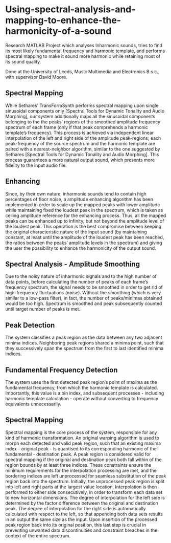 # Using-spectral-analysis-and-mapping-to-enhance-the-harmonicity-of-a-sound
Research MATLAB Project which analyses Inharmonic sounds, tries to find its most likely fundamental frequency and harmonic template, and performs spectral mapping to make it sound more harmonic while retaining most of its sound quality.

Done at the University of Leeds, Music Multimedia and Electronics B.s.c., with supervisor David Moore.

## Spectral Mapping
While Sethares’ TransFormSynth performs spectral mapping upon single sinusoidal components only [Spectral Tools for Dynamic Tonality and Audio Morphing], our system additionally maps all the sinusoidal components belonging to the the peaks’ regions of the smoothed amplitude frequency spectrum of each frame (only if that peak comprehends a harmonic template’s frequency). This process is achieved via independent linear interpolation of the left and right side of the amplitude peak-regions; each peak-frequency of the source spectrum and the harmonic template are paired with a nearest-neighbor algorithm, similar to the one suggested by Sethares [Spectral Tools for Dynamic Tonality and Audio Morphing]. This process guarantees a more natural output sound, which presents more fidelity to the input audio file.

## Enhancing
Since, by their own nature, inharmonic sounds tend to contain high percentages of floor noise, a amplitude enhancing algorithm has been implemented in order to scale up the mapped peaks with lower amplitude while maintaining fixed the loudest peak in the spectrum, which is taken as ceiling amplitude reference for the enhancing process. Thus, all the mapped peaks can be enhanced up to infinity, but not beyond the amplitude level of the loudest peak. This operation is the best compromise between keeping the original characteristic nature of the input sound (by maintaining constant, at least until the amplitude of the loudest peak has been reached, the ratios between the peaks’ amplitude levels in the spectrum) and giving the user the possibility to enhance the harmonicity of the output sound.

## Spectral Analysis - Amplitude Smoothing
Due to the noisy nature of inharmonic signals and to the high number of data points, before calculating the number of peaks of each frame’s frequency spectrum, the signal needs to be smoothed in order to get rid of high-frequency fluctuations (noise). Without the smoothing (which is very similar to a low-pass filter), in fact, the number of peaks/minimas obtained would be too high.
Spectrum is smoothed and peak subsequently counted until target number of peaks is met.

## Peak Detection
The system classifies a peak region as the data between any two adjacent minima indices. Neighboring peak regions shared a minima point, such that they successively span the spectrum from the first to last identified minima indices.

## Fundamental Frequency Detection
The system uses the first detected peak region’s point of maxima as the fundamental frequency, from which the harmonic template is calculated. Importantly, this value is a bin index, and subsequent processes - including harmonic template calculation - operate without converting to frequency equivalents unnecessarily.

## Spectral Mapping
Spectral mapping is the core process of the system, responsible for any kind of harmonic transformation. An original warping algorithm is used to morph each detected and valid peak region, such that an existing maxima index - original peak - is quantised to its corresponding harmonic of the fundamental - destination peak.
A peak region is considered valid for spectral mapping if the original and destination peak both fall within of the region bounds by at least three indices. These constraints ensure the minimum requirements for the interpolation processing are met, and the bordering indices are left unprocessed for seamless substitution of the peak region back into the spectrum.
Initially, the unprocessed peak region is split into left and right parts at the largest value location. Interpolation is then performed to either side consecutively, in order to transform each data set to new horizontal dimensions. The degree of interpolation for the left side is determined by the factor difference between the original and destination peak. The degree of interpolation for the right side is automatically calculated with respect to the left, so that appending both data sets results in an output the same size as the input. Upon insertion of the processed peak region back into its original position, this last step is crucial in preventing unwanted data discontinuities and constraint breaches in the context of the entire spectrum.